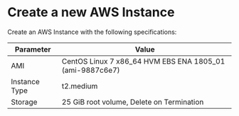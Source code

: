 # Create a new AWS Instance

Create an AWS Instance with the following specifications:

|   Parameter   |                          Value                           |
| ------------- | -------------------------------------------------------- |
| AMI           | CentOS Linux 7 x86_64 HVM EBS ENA 1805_01 (ami-9887c6e7) |
| Instance Type | t2.medium                                                |
| Storage       | 25 GiB root volume, Delete on Termination                |